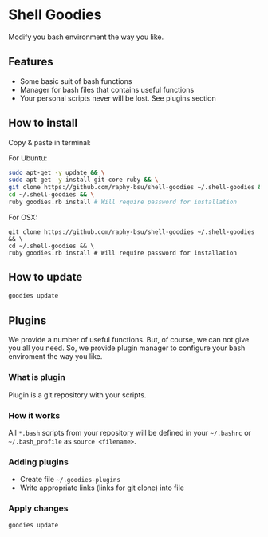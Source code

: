 Shell Goodies
=============

Modify you bash environment the way you like.

## Features

* Some basic suit of bash functions
* Manager for bash files that contains useful functions
* Your personal scripts never will be lost. See plugins section

## How to install

Copy & paste in terminal:

For Ubuntu:

```bash
sudo apt-get -y update && \
sudo apt-get -y install git-core ruby && \
git clone https://github.com/raphy-bsu/shell-goodies ~/.shell-goodies && \
cd ~/.shell-goodies && \
ruby goodies.rb install # Will require password for installation
```

For OSX:

```
git clone https://github.com/raphy-bsu/shell-goodies ~/.shell-goodies && \
cd ~/.shell-goodies && \
ruby goodies.rb install # Will require password for installation
```

## How to update

```bash
goodies update
```

## Plugins

We provide a number of useful functions. But, of course, we can not
give you all you need. So, we provide plugin manager to configure
your bash enviroment the way you like.

### What is plugin

Plugin is a git repository with your scripts.

### How it works

All `*.bash` scripts from your repository will be
defined in your `~/.bashrc` or `~/.bash_profile` as `source <filename>`.

### Adding plugins

* Create file `~/.goodies-plugins`
* Write appropriate links (links for git clone) into file

### Apply changes

```bash
goodies update
```
